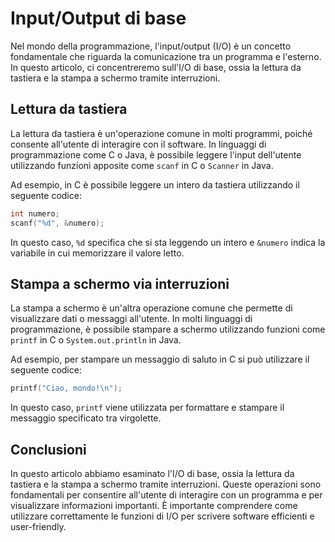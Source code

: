 # Input/Output di base

Nel mondo della programmazione, l'input/output (I/O) è un concetto fondamentale che riguarda la comunicazione tra un programma e l'esterno. In questo articolo, ci concentreremo sull'I/O di base, ossia la lettura da tastiera e la stampa a schermo tramite interruzioni.

## Lettura da tastiera

La lettura da tastiera è un'operazione comune in molti programmi, poiché consente all'utente di interagire con il software. In linguaggi di programmazione come C o Java, è possibile leggere l'input dell'utente utilizzando funzioni apposite come `scanf` in C o `Scanner` in Java.

Ad esempio, in C è possibile leggere un intero da tastiera utilizzando il seguente codice:

```c
int numero;
scanf("%d", &numero);
```

In questo caso, `%d` specifica che si sta leggendo un intero e `&numero` indica la variabile in cui memorizzare il valore letto.

## Stampa a schermo via interruzioni

La stampa a schermo è un'altra operazione comune che permette di visualizzare dati o messaggi all'utente. In molti linguaggi di programmazione, è possibile stampare a schermo utilizzando funzioni come `printf` in C o `System.out.println` in Java.

Ad esempio, per stampare un messaggio di saluto in C si può utilizzare il seguente codice:

```c
printf("Ciao, mondo!\n");
```

In questo caso, `printf` viene utilizzata per formattare e stampare il messaggio specificato tra virgolette.

## Conclusioni

In questo articolo abbiamo esaminato l'I/O di base, ossia la lettura da tastiera e la stampa a schermo tramite interruzioni. Queste operazioni sono fondamentali per consentire all'utente di interagire con un programma e per visualizzare informazioni importanti. È importante comprendere come utilizzare correttamente le funzioni di I/O per scrivere software efficienti e user-friendly.